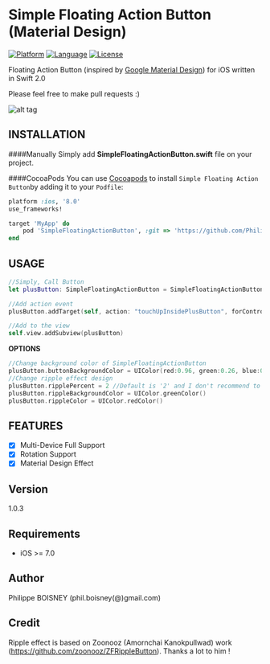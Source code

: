 # Simple Floating Action Button (Material Design)

[![Platform](http://img.shields.io/badge/platform-ios-blue.svg?style=flat
)](https://developer.apple.com/iphone/index.action)
[![Language](http://img.shields.io/badge/language-swift-brightgreen.svg?style=flat
)](https://developer.apple.com/swift)
[![License](http://img.shields.io/badge/license-MIT-lightgrey.svg?style=flat
)](http://mit-license.org)

Floating Action Button (inspired by [Google Material Design](https://www.google.com/design/spec/components/buttons-floating-action-button.html#)) for iOS written in Swift 2.0

Please feel free to make pull requests :)

![alt tag](https://github.com/PhilippeBoisney/SimpleFloatingActionButton/raw/master/demo.gif)

## INSTALLATION
####Manually
Simply add **SimpleFloatingActionButton.swift** file on your project.

####CocoaPods
You can use [Cocoapods](http://cocoapods.org/) to install `Simple Floating Action Button`by adding it to your `Podfile`:
```ruby
platform :ios, '8.0'
use_frameworks!

target 'MyApp' do
	pod 'SimpleFloatingActionButton', :git => 'https://github.com/PhilippeBoisney/SimpleFloatingActionButton.git'
end
```
## USAGE
```swift
//Simply, Call Button
let plusButton: SimpleFloatingActionButton = SimpleFloatingActionButton()

//Add action event
plusButton.addTarget(self, action: "touchUpInsidePlusButton", forControlEvents: .TouchUpInside)

//Add to the view
self.view.addSubview(plusButton)
```
**OPTIONS**
```swift
//Change background color of SimpleFloatingActionButton
plusButton.buttonBackgroundColor = UIColor(red:0.96, green:0.26, blue:0.21, alpha:1.0) // Default is red from Material Design color
//Change ripple effect design
plusButton.ripplePercent = 2 //Default is '2' and I don't recommend to change it (Simply because It's beautiful like that)
plusButton.rippleBackgroundColor = UIColor.greenColor()
plusButton.rippleColor = UIColor.redColor()
```

## FEATURES

- [x] Multi-Device Full Support
- [x] Rotation Support
- [x] Material Design Effect

## Version
1.0.3

## Requirements

- iOS >= 7.0

## Author

Philippe BOISNEY (phil.boisney(@)gmail.com)

## Credit

Ripple effect is based on Zoonooz (Amornchai Kanokpullwad) work (https://github.com/zoonooz/ZFRippleButton). Thanks a lot to him !
